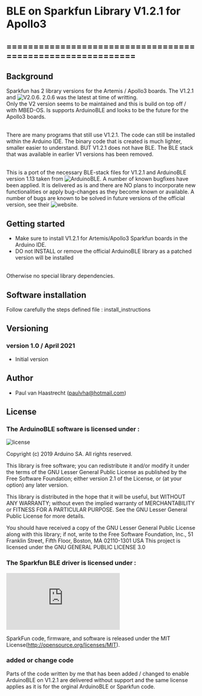 # BLE on Sparkfun Library V1.2.1 for Apollo3

## ===========================================================

## Background

Sparkfun has 2 library versions for the Artemis / Apollo3 boards.
The V1.2.1 and ![V2.0.6](https://github.com/sparkfun/Arduino_Apollo3). 2.0.6 was the latest at time of writting.
<br> Only the V2 version seems to be maintained and this is build on top off / with MBED-OS. Is supports ArduinoBLE and
looks to be the future for the Apollo3 boards.

<br>There are many programs that still use V1.2.1. The code can still be installed within the
Arduino IDE. The binary code that is created is much lighter, smaller easier to understand. BUT V1.2.1 does not have BLE. The BLE
stack that was available in earlier V1 versions has been removed.

<br>This is a port of the necessary BLE-stack files for V1.2.1 and  ArduinoBLE version 1.13 taken from ![ArduinoBLE](https://github.com/arduino-libraries/ArduinoBLE).
A number of known bugfixes have been applied. It is delivered as is and there are NO plans to incorporate new functionalities or apply bug-changes as they become known or available. A number of bugs are known to be solved in future versions of the official version, see their ![website](https://github.com/arduino-libraries/ArduinoBLE/issues).

## Getting started
* Make sure to install V1.2.1 for Artemis/Apollo3 Sparkfun boards in the Arduino IDE.
* DO not INSTALL or remove the official ArduinoBLE library as a patched version will be installed

<br>Otherwise no special library dependencies.

## Software installation
Follow carefully the steps defined file : install_instructions

## Versioning

### version 1.0 / April 2021
 * Initial version

## Author
 * Paul van Haastrecht (paulvha@hotmail.com)

## License

### The ArduinoBLE software is licensed under :

![license](https://github.com/arduino-libraries/ArduinoBLE/blob/master/LICENSE)

Copyright (c) 2019 Arduino SA. All rights reserved.

This library is free software; you can redistribute it and/or
modify it under the terms of the GNU Lesser General Public
License as published by the Free Software Foundation; either
version 2.1 of the License, or (at your option) any later version.

This library is distributed in the hope that it will be useful,
but WITHOUT ANY WARRANTY; without even the implied warranty of
MERCHANTABILITY or FITNESS FOR A PARTICULAR PURPOSE.  See the GNU
Lesser General Public License for more details.

You should have received a copy of the GNU Lesser General Public
License along with this library; if not, write to the Free Software
Foundation, Inc., 51 Franklin Street, Fifth Floor, Boston, MA  02110-1301  USA
This project is licensed under the GNU GENERAL PUBLIC LICENSE 3.0

### The Sparkfun BLE driver is licensed under :
![license](https://github.com/sparkfun/Arduino_Apollo3/blob/master/docs/LICENSE.md)

SparkFun code, firmware, and software is released under the MIT License(http://opensource.org/licenses/MIT).

### added or change code
Parts of the code written by me that has been added / changed to enable ArduinoBLE on V1.2.1 are delivered without support and the same license applies as it is for the orginal ArduinoBLE or Sparkfun code.

